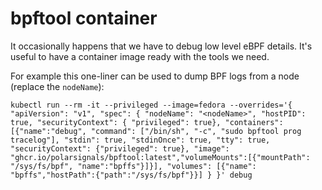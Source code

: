 # bpftool container

It occasionally happens that we have to debug low level eBPF details. It's useful to have a container image ready with the tools we need.

For example this one-liner can be used to dump BPF logs from a node (replace the `nodeName`):

```
kubectl run --rm -it --privileged --image=fedora --overrides='{ "apiVersion": "v1", "spec": { "nodeName": "<nodeName>", "hostPID": true, "securityContext": { "privileged": true}, "containers": [{"name":"debug", "command": ["/bin/sh", "-c", "sudo bpftool prog tracelog"], "stdin": true, "stdinOnce": true, "tty": true, "securityContext": {"privileged": true}, "image": "ghcr.io/polarsignals/bpftool:latest","volumeMounts":[{"mountPath": "/sys/fs/bpf", "name":"bpffs"}]}], "volumes": [{"name": "bpffs","hostPath":{"path":"/sys/fs/bpf"}}] } }' debug
```
